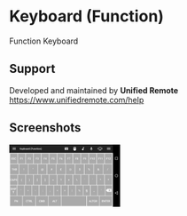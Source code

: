 # Keyboard (Function)
Function Keyboard

## Support
Developed and maintained by **Unified Remote**  
https://www.unifiedremote.com/help

## Screenshots
<img src="screen.png" width="200" />